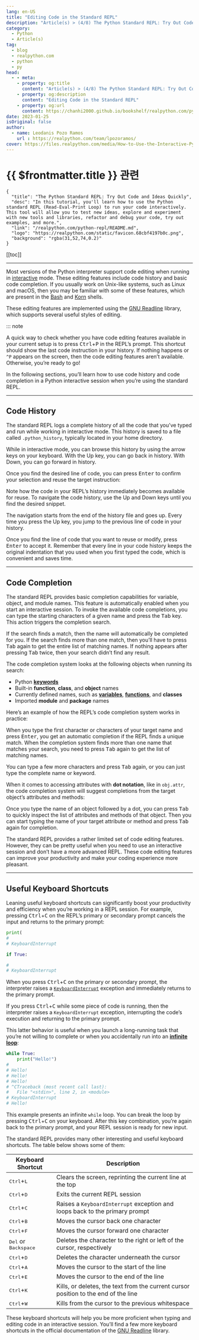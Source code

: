 ```yaml
---
lang: en-US
title: "Editing Code in the Standard REPL"
description: "Article(s) > (4/8) The Python Standard REPL: Try Out Code and Ideas Quickly"
category:
  - Python
  - Article(s)
tag:
  - blog
  - realpython.com
  - python
  - py
head:
  - - meta:
    - property: og:title
      content: "Article(s) > (4/8) The Python Standard REPL: Try Out Code and Ideas Quickly"
    - property: og:description
      content: "Editing Code in the Standard REPL"
    - property: og:url
      content: https://chanhi2000.github.io/bookshelf/realpython.com/python-repl/editing-code-in-the-standard-repl.html
date: 2023-01-25
isOriginal: false
author:
  - name: Leodanis Pozo Ramos
    url : https://realpython.com/team/lpozoramos/
cover: https://files.realpython.com/media/How-to-Use-the-Interactive-Python-REPL_Watermarked.dce4d5791b83.jpg
---
```


# {{ $frontmatter.title }} 관련

```component VPCard
{
  "title": "The Python Standard REPL: Try Out Code and Ideas Quickly",
  "desc": "In this tutorial, you'll learn how to use the Python standard REPL (Read-Eval-Print Loop) to run your code interactively. This tool will allow you to test new ideas, explore and experiment with new tools and libraries, refactor and debug your code, try out examples, and more.",
  "link": "/realpython.com/python-repl/README.md",
  "logo": "https://realpython.com/static/favicon.68cbf4197b0c.png",
  "background": "rgba(31,52,74,0.2)"
}
```

[[toc]]

---

<SiteInfo
  name="The Python Standard REPL: Try Out Code and Ideas Quickly"
  desc="In this tutorial, you'll learn how to use the Python standard REPL (Read-Eval-Print Loop) to run your code interactively. This tool will allow you to test new ideas, explore and experiment with new tools and libraries, refactor and debug your code, try out examples, and more."
  url="https://realpython.com/python-repl#editing-code-in-the-standard-repl"
  logo="https://realpython.com/static/favicon.68cbf4197b0c.png"
  preview="https://files.realpython.com/media/How-to-Use-the-Interactive-Python-REPL_Watermarked.dce4d5791b83.jpg"/>

Most versions of the Python interpreter support code editing when running in [<FontIcon icon="fa-brands fa-python"/>interactive](https://docs.python.org/3/tutorial/interactive.html) mode. These editing features include code history and basic code completion. If you usually work on Unix-like systems, such as Linux and macOS, then you may be familiar with some of these features, which are present in the [<FontIcon icon="fa-brands fa-wikipedia-w"/>Bash](https://en.wikipedia.org/wiki/Bash_(Unix_shell)) and [<FontIcon icon="fa-brands fa-wikipedia-w"/>Korn](https://en.wikipedia.org/wiki/KornShell) shells.

These editing features are implemented using the [<FontIcon icon="fas fa-globe"/>GNU Readline](https://tiswww.case.edu/php/chet/readline/rltop.html) library, which supports several useful styles of editing.

::: note

A quick way to check whether you have code editing features available in your current setup is to press <kbd>Ctrl</kbd>+<kbd>P</kbd> in the REPL’s prompt. This shortcut should show the last code instruction in your history. If nothing happens or `^P` appears on the screen, then the code editing features aren’t available. Otherwise, you’re ready to go!

In the following sections, you’ll learn how to use code history and code completion in a Python interactive session when you’re using the standard REPL.

---

## Code History

The standard REPL logs a complete history of all the code that you’ve typed and run while working in interactive mode. This history is saved to a file called `.python_history`, typically located in your home directory.

While in interactive mode, you can browse this history by using the arrow keys on your keyboard. With the Up key, you can go back in history. With Down, you can go forward in history.

Once you find the desired line of code, you can press <kbd>Enter</kbd> to confirm your selection and reuse the target instruction:

Note how the code in your REPL’s history immediately becomes available for reuse. To navigate the code history, use the Up and Down keys until you find the desired snippet.

The navigation starts from the end of the history file and goes up. Every time you press the Up key, you jump to the previous line of code in your history.

Once you find the line of code that you want to reuse or modify, press <kbd>Enter</kbd> to accept it. Remember that every line in your code history keeps the original indentation that you used when you first typed the code, which is convenient and saves time.

---

## Code Completion

The standard REPL provides basic completion capabilities for variable, object, and module names. This feature is automatically enabled when you start an interactive session. To invoke the available code completions, you can type the starting characters of a given name and press the <kbd>Tab</kbd> key. This action triggers the completion search.

If the search finds a match, then the name will automatically be completed for you. If the search finds more than one match, then you’ll have to press <kbd>Tab</kbd> again to get the entire list of matching names. If nothing appears after pressing <kbd>Tab</kbd> twice, then your search didn’t find any result.

The code completion system looks at the following objects when running its search:

- Python [**keywords**](/realpython.com/python-keywords.md)
- Built-in **function**, **class**, and **object** names
- Currently defined names, such as [**variables**](/realpython.com/python-variables.md), [**functions**](/realpython.com/defining-your-own-python-function.md), and **classes**
- Imported **module** and **package** names

Here’s an example of how the REPL’s code completion system works in practice:

When you type the first character or characters of your target name and press <kbd>Enter</kbd>, you get an automatic completion if the REPL finds a unique match. When the completion system finds more than one name that matches your search, you need to press <kbd>Tab</kbd> again to get the list of matching names.

You can type a few more characters and press <kbd>Tab</kbd> again, or you can just type the complete name or keyword.

When it comes to accessing attributes with **dot notation**, like in `obj.attr`, the code completion system will suggest completions from the target object’s attributes and methods:

Once you type the name of an object followed by a dot, you can press <kbd>Tab</kbd> to quickly inspect the list of attributes and methods of that object. Then you can start typing the name of your target attribute or method and press <kbd>Tab</kbd> again for completion.

The standard REPL provides a rather limited set of code editing features. However, they can be pretty useful when you need to use an interactive session and don’t have a more advanced REPL. These code editing features can improve your productivity and make your coding experience more pleasant.

---

## Useful Keyboard Shortcuts

Leaning useful keyboard shortcuts can significantly boost your productivity and efficiency when you’re working in a REPL session. For example, pressing <kbd>Ctrl</kbd>+<kbd>C</kbd> on the REPL’s primary or secondary prompt cancels the input and returns to the primary prompt:

```py
print(
#  
# KeyboardInterrupt

if True:

#
# KeyboardInterrupt
```

When you press <kbd>Ctrl</kbd>+<kbd>C</kbd> on the primary or secondary prompt, the interpreter raises a [<FontIcon icon="fa-brands fa-python"/>`KeyboardInterrupt`](https://docs.python.org/3/library/exceptions.html#KeyboardInterrupt) exception and immediately returns to the primary prompt.

If you press <kbd>Ctrl</kbd>+<kbd>C</kbd> while some piece of code is running, then the interpreter raises a `KeyboardInterrupt` exception, interrupting the code’s execution and returning to the primary prompt.

This latter behavior is useful when you launch a long-running task that you’re not willing to complete or when you accidentally run into an [**infinite loop**](/realpython.com/python-while-loop.md#infinite-loops):

```py
while True:
    print("Hello!")
# 
# Hello!
# Hello!
# Hello!
# ^CTraceback (most recent call last):
#   File "<stdin>", line 2, in <module>
# KeyboardInterrupt
# Hello!
```

This example presents an infinite `while` loop. You can break the loop by pressing <kbd>Ctrl</kbd>+<kbd>C</kbd> on your keyboard. After this key combination, you’re again back to the primary prompt, and your REPL session is ready for new input.

The standard REPL provides many other interesting and useful keyboard shortcuts. The table below shows some of them:

| Keyboard Shortcut | Description |
| --- | --- |
| <kbd>Ctrl</kbd>+<kbd>L</kbd> | Clears the screen, reprinting the current line at the top |
| <kbd>Ctrl</kbd>+<kbd>D</kbd> | Exits the current REPL session |
| <kbd>Ctrl</kbd>+<kbd>C</kbd> | Raises a `KeyboardInterrupt` exception and loops back to the primary prompt |
| <kbd>Ctrl</kbd>+<kbd>B</kbd> | Moves the cursor back one character |
| <kbd>Ctrl</kbd>+<kbd>F</kbd> | Moves the cursor forward one character |
| <kbd>Del</kbd> or <kbd>Backspace</kbd> | Deletes the character to the right or left of the cursor, respectively |
| <kbd>Ctrl</kbd>+<kbd>D</kbd> | Deletes the character underneath the cursor |
| <kbd>Ctrl</kbd>+<kbd>A</kbd> | Moves the cursor to the start of the line |
| <kbd>Ctrl</kbd>+<kbd>E</kbd> | Moves the cursor to the end of the line |
| <kbd>Ctrl</kbd>+<kbd>K</kbd> | Kills, or deletes, the text from the current cursor position to the end of the line |
| <kbd>Ctrl</kbd>+<kbd>W</kbd> | Kills from the cursor to the previous whitespace |

These keyboard shortcuts will help you be more proficient when typing and editing code in an interactive session. You’ll find a few more keyboard shortcuts in the official documentation of the [<FontIcon icon="fas fa-globe"/>GNU Readline](https://tiswww.case.edu/php/chet/readline/rluserman.html#Readline-Bare-Essentials) library.
